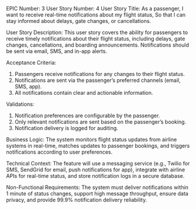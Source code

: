 EPIC Number: 3
User Story Number: 4
User Story Title: As a passenger, I want to receive real-time notifications about my flight status, So that I can stay informed about delays, gate changes, or cancellations.

User Story Description: This user story covers the ability for passengers to receive timely notifications about their flight status, including delays, gate changes, cancellations, and boarding announcements. Notifications should be sent via email, SMS, and in-app alerts.

Acceptance Criteria:
1. Passengers receive notifications for any changes to their flight status.
2. Notifications are sent via the passenger’s preferred channels (email, SMS, app).
3. All notifications contain clear and actionable information.

Validations:
1. Notification preferences are configurable by the passenger.
2. Only relevant notifications are sent based on the passenger’s booking.
3. Notification delivery is logged for auditing.

Business Logic: The system monitors flight status updates from airline systems in real-time, matches updates to passenger bookings, and triggers notifications according to user preferences.

Technical Context: The feature will use a messaging service (e.g., Twilio for SMS, SendGrid for email, push notifications for app), integrate with airline APIs for real-time status, and store notification logs in a secure database.

Non-Functional Requirements: The system must deliver notifications within 1 minute of status changes, support high message throughput, ensure data privacy, and provide 99.9% notification delivery reliability.